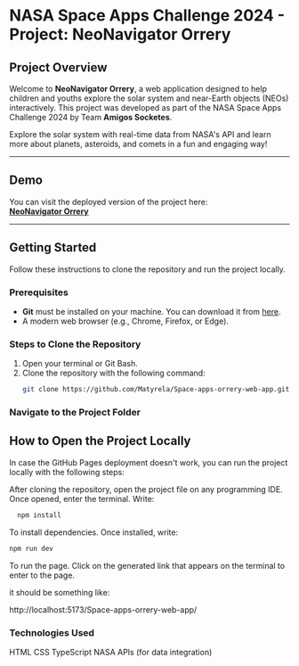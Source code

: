 # NASA Space Apps Challenge 2024 - Project: **NeoNavigator Orrery**

## Project Overview
Welcome to **NeoNavigator Orrery**, a web application designed to help children and youths explore the solar system and near-Earth objects (NEOs) interactively. This project was developed as part of the NASA Space Apps Challenge 2024 by Team **Amigos Socketes**.

Explore the solar system with real-time data from NASA's API and learn more about planets, asteroids, and comets in a fun and engaging way!

---

## Demo
You can visit the deployed version of the project here:  
[**NeoNavigator Orrery**](https://matyrela.github.io/Space-apps-orrery-web-app/)

---

## Getting Started

Follow these instructions to clone the repository and run the project locally.

### Prerequisites
- **Git** must be installed on your machine. You can download it from [here](https://git-scm.com/).
- A modern web browser (e.g., Chrome, Firefox, or Edge).

### Steps to Clone the Repository
1. Open your terminal or Git Bash.
2. Clone the repository with the following command:
   ```bash
   git clone https://github.com/Matyrela/Space-apps-orrery-web-app.git

### Navigate to the Project Folder

## How to Open the Project Locally

In case the GitHub Pages deployment doesn't work, you can run the project locally with the following steps:

After cloning the repository, open the project file on any programming IDE.
Once opened, enter the terminal.
Write:
```bash
  npm install
```
To install dependencies. Once installed, write:
```bash
npm run dev
```
To run the page. Click on the generated link that appears on the terminal to enter to the page.

it should be something like:

http://localhost:5173/Space-apps-orrery-web-app/

### Technologies Used
HTML
CSS
TypeScript
NASA APIs (for data integration)
